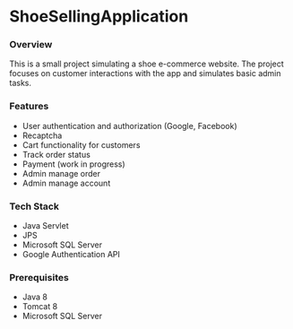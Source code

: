 # ShoeSellingApplication

### Overview
This is a small project simulating a shoe e-commerce website. The project focuses on customer interactions with the app and simulates basic admin tasks.

### Features
- User authentication and authorization (Google, Facebook)
- Recaptcha
- Cart functionality for customers
- Track order status
- Payment (work in progress)
- Admin manage order
- Admin manage account

### Tech Stack
- Java Servlet
- JPS
- Microsoft SQL Server
- Google Authentication API

### Prerequisites
- Java 8
- Tomcat 8
- Microsoft SQL Server
